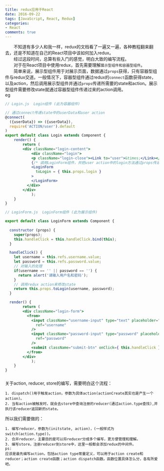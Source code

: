 ```yaml
---
title: redux应用于React
date: 2016-09-22
tags: [JavaScript, React, Redux]
categories: 
- React
comments: true
---
```


　　不知道有多少人和我一样，redux的文档看了一遍又一遍，各种教程翻来翻去，还是不知道在自己的React项目中该如何加入redux。  
　　经过这段时间，总算有些入门的感觉，明白大致的编写流程。  
　　对于在React项目中使用redux，首先需要理解`展示型组件和容器型组件`。  
　　简单来说，展示型组件用于对展示页面，数据通过`props`获得，只有容器型组件与redux交道。一般情况下，容器型组件通过redux的`connect`函数获得state，以及action，然后调用展示型组件并通过`props`传递所需要的state和action。展示型组件需要修改state就通过容器型组件传递过来的action调用。  
eg
```jsx
// Login.js  Login组件 (此为容器组件)

// 通过connect传递state中的userData和user action
@connect(
  ({userData}) => ({userData}),
  require('ACTION/user').default
)
export default class Login extends Component {
	render() {
		return (
        <div className="login-content">
      		<div className="login">
            <p className="login-close"><Link to="user">&times;</Link></p>
            {/* 调用LoginForm组件，并把user action中的login方法通过props传递给LoginForm组件 */}
            <LoginForm
              toLogin = { this.props.login }
            >
            </LoginForm>
          </div>
        </div>
			);
	}
}
```

```jsx
// LoginForm.js  LoginForm组件 (此为展示组件)

export default class LoginForm extends Component {
  
  constructor (props) {
    super(props);
    this.handleClick = this.handleClick.bind(this);
  }

  handleClick() {
    let username = this.refs.username.value;
    let password = this.refs.password.value;
    // 对输入的处理
    if(username == '' || password == '') {
      return alert('请输入用户名和密码');
    }
    // 调用redux action来修改state
    return this.props.toLogin(username, password);
  }

  render() {
		return (
        <div className="login-form">
          <from>
            <input className="username-input" type="text" placeholder="用户名"
              ref="username"
            />
            <input className="password-input" type="password" placeholder="密码"
              ref="password"
            />
            <submit className="submit-btn" onClick={ this.handleClick }>进入头条</submit>
          </from>
        </div>
			);
	}
}
```

#####

关于action, reducer, store的编写，需要明白这个流程：

	1. dispatch()用于触发action，参数为具体action(actionCreate其实也是产生一个action)。
	2. 当有action被触发时，就会去store中查询注册的reducer(通过action.type查找),并执行该reducer返回新的state。

所以我们需要做的：

	1. 编写reducer，参数为(initstate, action)，(一般样式为switch(action.type))。
	2. 合并reducer，主要目的是可以将reducer分成多个编写，更方便管理和理解。
	3. 编写store，注册reducer到store中，这里一般都会添加redux的中间件。
	ps:
	应该是最先编写action，包括action type常量定义，可以用于action create和reducer；action create函数；action dispatch函数。函数位置具体怎么分，各有所爱吧。